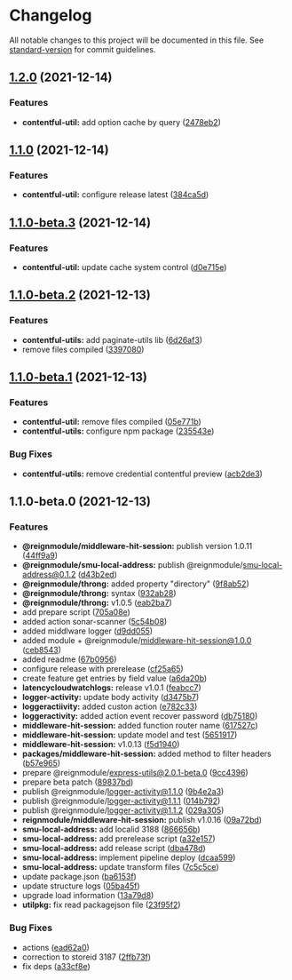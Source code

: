 # Changelog

All notable changes to this project will be documented in this file. See [standard-version](https://github.com/conventional-changelog/standard-version) for commit guidelines.

## [1.2.0](https://github.com/reigncl/reign-utils/compare/@reignmodule/contentful-utils@v1.1.0...@reignmodule/contentful-utils@v1.2.0) (2021-12-14)


### Features

* **contentful-util:** add option cache by query ([2478eb2](https://github.com/reigncl/reign-utils/commit/2478eb2380305ac393a8fa2da8ae1a21cb338ea9))

## [1.1.0](https://github.com/reigncl/reign-utils/compare/@reignmodule/contentful-utils@v1.1.0-beta.3...@reignmodule/contentful-utils@v1.1.0) (2021-12-14)


### Features

* **contentful-util:** configure release latest ([384ca5d](https://github.com/reigncl/reign-utils/commit/384ca5da40f444166ce56612a6a4a092856e2904))

## [1.1.0-beta.3](https://github.com/reigncl/reign-utils/compare/@reignmodule/contentful-utils@v1.1.0-beta.2...@reignmodule/contentful-utils@v1.1.0-beta.3) (2021-12-14)


### Features

* **contentful-util:** update cache system control ([d0e715e](https://github.com/reigncl/reign-utils/commit/d0e715ec75f9ed17aa0ad891c7f91ae8142b6a50))

## [1.1.0-beta.2](https://github.com/reigncl/reign-utils/compare/@reignmodule/contentful-utils@v1.1.0-beta.1...@reignmodule/contentful-utils@v1.1.0-beta.2) (2021-12-13)


### Features

* **contentful-utils:** add paginate-utils lib ([6d26af3](https://github.com/reigncl/reign-utils/commit/6d26af3d5ac058076900d66f0787e370607b2060))
* remove files compiled ([3397080](https://github.com/reigncl/reign-utils/commit/3397080ed9632025e4c5466f56d9a0184c87c6b7))

## [1.1.0-beta.1](https://github.com/reigncl/reign-utils/compare/@reignmodule/contentful-utils@v1.1.0-beta.0-1...@reignmodule/contentful-utils@v1.1.0-beta.1) (2021-12-13)


### Features

* **contentful-util:** remove files compiled ([05e771b](https://github.com/reigncl/reign-utils/commit/05e771bffae5d707ed37d7616837c30dab345cb5))
* **contentful-utils:** configure npm package ([235543e](https://github.com/reigncl/reign-utils/commit/235543ea98274f45b28cc18cc04a93704572b86d))


### Bug Fixes

* **contentful-utils:** remove credential contentful preview ([acb2de3](https://github.com/reigncl/reign-utils/commit/acb2de34a19f2bc5a6e7f899a99e787716983b57))

## 1.1.0-beta.0 (2021-12-13)


### Features

* **@reignmodule/middleware-hit-session:** publish version 1.0.11 ([44ff9a9](https://github.com/reigncl/reign-utils/commit/44ff9a96ae3e87838850fcd9a8be13a99dc0723d))
* **@reignmodule/smu-local-address:** publish @reignmodule/smu-local-address@0.1.2 ([d43b2ed](https://github.com/reigncl/reign-utils/commit/d43b2ed024b888b32746ed6b968d719fbb6c99c8))
* **@reignmodule/throng:** added property "directory" ([9f8ab52](https://github.com/reigncl/reign-utils/commit/9f8ab529d09e4862f7a6bf777d4db4ff8e6b57ca))
* **@reignmodule/throng:** syntax ([932ab28](https://github.com/reigncl/reign-utils/commit/932ab2822cf7ed777092d179463d070bbb9e2151))
* **@reignmodule/throng:** v1.0.5 ([eab2ba7](https://github.com/reigncl/reign-utils/commit/eab2ba7c62520ee4662714d3cbe37d2d54cbf9a5))
* add prepare script ([705a08e](https://github.com/reigncl/reign-utils/commit/705a08e83565b38a8d5c6f57afac743e7a5ba09d))
* added action sonar-scanner ([5c54b08](https://github.com/reigncl/reign-utils/commit/5c54b084d21554201dcc87af42d7666659013e28))
* added middlware logger ([d9dd055](https://github.com/reigncl/reign-utils/commit/d9dd055925feb39644cfd29612fc0be864e0242e))
* added module + @reignmodule/middleware-hit-session@1.0.0 ([ceb8543](https://github.com/reigncl/reign-utils/commit/ceb85435b6789481b1d4f703c58c3a401198b834))
* added readme ([67b0956](https://github.com/reigncl/reign-utils/commit/67b09566f9c191e29e866afa54f4a4e622f25c50))
* configure release with prerelease ([cf25a65](https://github.com/reigncl/reign-utils/commit/cf25a65448b6d02a08c8e9d8001e01b00ebbc6aa))
* create feature get entries by field value ([a6da20b](https://github.com/reigncl/reign-utils/commit/a6da20b600ef6bfca0553c46a000b02b10ea5c05))
* **latencycloudwatchlogs:** release v1.0.1 ([feabcc7](https://github.com/reigncl/reign-utils/commit/feabcc792117a0516ef754eea9f988d7e3ea0dfa))
* **logger-activity:** update body activity ([d3475b7](https://github.com/reigncl/reign-utils/commit/d3475b72395ab1028cbf4b61088cfec0fe6525bd))
* **loggeractiivity:** added custon action ([e782c33](https://github.com/reigncl/reign-utils/commit/e782c33140f89e42abaf5fea44ead39eaf0b67c3))
* **loggeractivity:** added action event recover password ([db75180](https://github.com/reigncl/reign-utils/commit/db7518090bf7b8e9574ad7d5316e7d9eac3f1c6c))
* **middleware-hit-session:** added function router name ([617527c](https://github.com/reigncl/reign-utils/commit/617527c1806bea4288b3d2e4e526bad2b2d96c7e))
* **middleware-hit-session:** update model and test ([5651917](https://github.com/reigncl/reign-utils/commit/5651917822faaf3873347ff0ac7d2729d4631464))
* **middleware-hit-session:** v1.0.13 ([f5d1940](https://github.com/reigncl/reign-utils/commit/f5d1940c45753e3eaf2ff46854b583addbb2179d))
* **packages/middleware-hit-session:** added method to filter headers ([b57e965](https://github.com/reigncl/reign-utils/commit/b57e9652cc07b181d9be5209412249a953db9b22))
* prepare @reignmodule/express-utils@2.0.1-beta.0 ([9cc4396](https://github.com/reigncl/reign-utils/commit/9cc4396b17729497481c6fa319f6b0e6fac0c08f))
* prepare beta patch ([89837bd](https://github.com/reigncl/reign-utils/commit/89837bdb30165403977751e4f701b44b76f2c620))
* publish @reignmodule/logger-activity@1.1.0 ([9b4e2a3](https://github.com/reigncl/reign-utils/commit/9b4e2a3eccf6c101ce3decab354db3b99bb614ae))
* publish @reignmodule/logger-activity@1.1.1 ([014b792](https://github.com/reigncl/reign-utils/commit/014b7929c10157c7ca18173decc28b8931c7208a))
* publish @reignmodule/logger-activity@1.1.2 ([029a305](https://github.com/reigncl/reign-utils/commit/029a30516032936a3f0ae977494721b04d038c0b))
* **reignmodule/middleware-hit-session:** publish v1.0.16 ([09a72bd](https://github.com/reigncl/reign-utils/commit/09a72bd60a5f894cf1c319289c74d46cce05bc0d))
* **smu-local-address:** add localid 3188 ([866656b](https://github.com/reigncl/reign-utils/commit/866656b25020caa7b31028b71d8a03aa48dc570f))
* **smu-local-address:** add prerelease script ([a32e157](https://github.com/reigncl/reign-utils/commit/a32e15718089d2b3f5dd7c5ac541c35683200dbd))
* **smu-local-address:** add release script ([dba478d](https://github.com/reigncl/reign-utils/commit/dba478d0ac14efd3e223c9edfdb1505ffe0284db))
* **smu-local-address:** implement pipeline deploy ([dcaa599](https://github.com/reigncl/reign-utils/commit/dcaa599255616bee8e86a1dd6537c0365a1b0176))
* **smu-local-address:** update transform files ([7c5c5ce](https://github.com/reigncl/reign-utils/commit/7c5c5ce1a2f1fbdc7382632b10f946d742ad18be))
* update package.json ([ba6153f](https://github.com/reigncl/reign-utils/commit/ba6153f6efcc8eb8e5c43ffd1917cf4258ed42d5))
* update structure logs ([05ba45f](https://github.com/reigncl/reign-utils/commit/05ba45f019f5cc372cf94557a0e9e5fdc4a85608))
* upgrade load information ([13a79d8](https://github.com/reigncl/reign-utils/commit/13a79d80cd42c482ef17356d361436ec38d7a224))
* **utilpkg:** fix read packagejson file ([23f95f2](https://github.com/reigncl/reign-utils/commit/23f95f2f0ea77ab8e1ca43d2f75272ba2952e6f2))


### Bug Fixes

* actions ([ead62a0](https://github.com/reigncl/reign-utils/commit/ead62a0d797e6a6b320c2896eb1b41737bc5999e))
* correction to storeid 3187 ([2ffb73f](https://github.com/reigncl/reign-utils/commit/2ffb73f329583e4a0d9bdf931cb00f6180656400))
* fix deps ([a33cf8e](https://github.com/reigncl/reign-utils/commit/a33cf8ed96a2408ef396192d209dda12fdb4007f))
